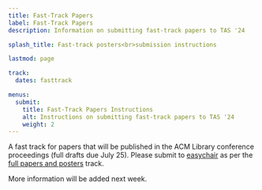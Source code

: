 ```yaml
---
title: Fast-Track Papers
label: Fast-Track Papers
description: Information on submitting fast-track papers to TAS '24

splash_title: Fast-track posters<br>submission instructions

lastmod: page

track:
  dates: fasttrack

menus:
  submit:
    title: Fast-Track Papers Instructions
    alt: Instructions on submitting fast-track papers to TAS '24
    weight: 2
---
```


A fast track for papers that will be published in the ACM Library conference proceedings (full drafts due July 25). Please submit to [easychair](/submit/easychair/) as per the [full papers and posters](/submit/papers-posters/) track.

More information will be added next week. 